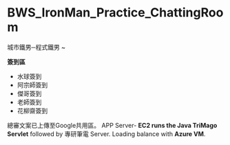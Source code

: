 ﻿# BWS_IronMan_Practice_ChattingRoom
城市鐵男─程式鐵男 ~

**簽到區**

- 水球簽到 
- 阿宗師簽到
- 傑哥簽到
- 老師簽到
- 花柳齋簽到


總審文案已上傳至Google共用區。
APP Server- **EC2 runs the Java TriMago Servlet** followed by 專研筆電 Server. Loading balance with **Azure VM**.
